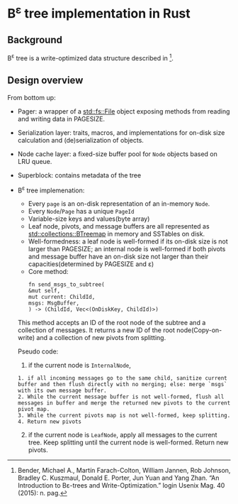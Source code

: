# B<sup>ε</sup> tree implementation in Rust

## Background

B<sup>ε</sup> tree is a write-optimized data structure described in [^fn].

## Design overview
From bottom up:

- Pager: a wrapper of a [std::fs::File](https://doc.rust-lang.org/std/fs/struct.File.html) object exposing methods from reading and writing data in PAGESIZE.
- Serialization layer: traits, macros, and implementations for on-disk size calculation and (de)serialization of objects.
- Node cache layer: a fixed-size buffer pool for `Node` objects based on LRU queue.
- Superblock: contains metadata of the tree
- B<sup>ε</sup> tree implemenation:
  - Every `page` is an on-disk representation of an in-memory `Node`.
  - Every `Node`/`Page` has a unique `PageId`
  - Variable-size keys and values(byte array)
  - Leaf node, pivots, and message buffers are all represented as [std::collections::BTreemap](https://doc.rust-lang.org/std/collections/struct.BTreeMap.html) in memory and SSTables on disk.
  - Well-formedness: a leaf node is well-formed if its on-disk size is not larger than PAGESIZE; an internal node is well-formed if both pivots and message buffer have an on-disk size not larger than their capacities(determined by PAGESIZE and ε)
  - Core method:
      ```
      fn send_msgs_to_subtree(
      &mut self,
      mut current: ChildId,
      msgs: MsgBuffer,
      ) -> (ChildId, Vec<(OnDiskKey, ChildId)>)
      ```


  This method accepts an ID of the root node of the subtree and a collection of messages. It returns a new ID of the root node(Copy-on-write) and a collection of new pivots from splitting.

  Pseudo code:
    1. if the current node is `InternalNode`,
       
      1. if all incoming messages go to the same child, sanitize current buffer and then flush directly with no merging; else: merge `msgs` with its own message buffer.
      2. While the current message buffer is not well-formed, flush all messages in buffer and merge the returned new pivots to the current pivot map.
      3. While the current pivots map is not well-formed, keep splitting.
      4. Return new pivots
    2. if the current node is `LeafNode`, apply all messages to the current tree. Keep splitting until the current node is well-formed. Return new pivots.

[^fn]: Bender, Michael A., Martín Farach-Colton, William Jannen, Rob Johnson, Bradley C. Kuszmaul, Donald E. Porter, Jun Yuan and Yang Zhan. “An Introduction to Bε-trees and Write-Optimization.” login Usenix Mag. 40 (2015): n. pag.
